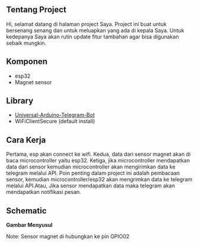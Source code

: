 
## Tentang Project

Hi, selamat datang di halaman project Saya. Project ini buat untuk bersenang senang dan untuk meluapkan yang ada di kepala Saya. Untuk kedepanya Saya akan rutin update fitur tambahan agar bisa digunakan sebaik mungkin. 

## Komponen 

- esp32
- Magnet sensor

## Library

- [Universal-Arduino-Telegram-Bot](https://github.com/witnessmenow/Universal-Arduino-Telegram-Bot)
- WiFiClientSecure (default install)


## Cara Kerja

Pertama, esp akan connect ke wifi. Kedua, data dari sensor magnet akan di baca microcontroller yaitu esp32. Ketiga, jika microcontroller mendapatkan data dari sensor kemudian microcontroller akan mengirimkan data ke telegram melalui API. Poin penting dalam project ini adalah pembacaan sensor, kemudian microcontroller/esp32 akan mengrimkan data ke telegram melalui API.Atau, Jika sensor mendapatkan data maka telegram akan mendapatkan notifikasi pesan.

## Schematic

**Gambar Menyusul**

Note: Sensor magnet di hubungkan ke pin GPIO02


